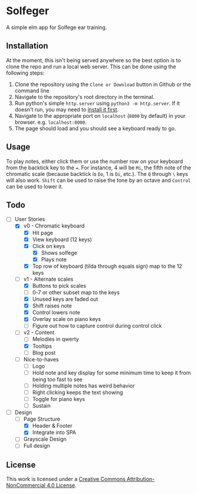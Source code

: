 # Solfeger

A simple elm app for Solfege ear training.  

## Installation

At the moment, this isn't being served anywhere so the best option is to clone the repo and run a local web server.  This can be done using the following steps:

1. Clone the repository using the `Clone or Download` button in Github or the command line
1. Navigate to the repository's root directory in the terminal.
1. Run python's simple `http.server` using `python3 -m http.server`.  If it doesn't run, you may need to [install it first](https://developer.mozilla.org/en-US/docs/Learn/Common_questions/set_up_a_local_testing_server#Running_a_simple_local_HTTP_server).
1. Navigate to the appropriate port on `localhost` (`8000` by default) in your browser.  e.g. `localhost:8000`.
1. The page should load and you should see a keyboard ready to go.

## Usage

To play notes, either click them or use the number row on your keyboard from the backtick key to the `=`.  For instance, 4 will be `Mi`, the fifth note of the chromatic scale (because backtick is `Do`, 1 is `Di`, etc.).  The `Q` through `\` keys will also work.  `Shift` can be used to raise the tone by an octave and `Control` can be used to lower it.

## Todo

 - [ ] User Stories
	 - [x] v0 - Chromatic keyboard
		 - [x] Hit page
		 - [x] View keyboard (12 keys)
		 - [x] Click on keys
			 - [x] Shows solfege
			 - [x] Plays note
		 - [x] Top row of keyboard (tilda through equals sign) map to the 12 keys
	 - [ ] v1 - Alternate scales
		 - [x] Buttons to pick scales
		 - [ ] 0-7 or other subset map to the keys
		 - [x] Unused keys are faded out
		 - [x] Shift raises note
		 - [x] Control lowers note
	     - [x] Overlay scale on piano keys
	     - [ ] Figure out how to capture control during control click
	 - [ ] v2 - Content
	 	 - [ ] Melodies in qwerty
	 	 - [x] Tooltips
	 	 - [ ] Blog post
	 - [ ] Nice-to-haves
	 	 - [ ] Logo
		 - [ ] Hold note and key display for some minimum time to keep it from being too fast to see
		 - [ ] Holding multiple notes has weird behavior
		 - [ ] Right clicking keeps the text showing
		 - [ ] Toggle for piano keys
		 - [ ] Sustain

- [ ] Design
	- [ ] Page Structure
		- [x] Header & Footer
		- [x] Integrate into SPA
	- [ ] Grayscale Design
	- [ ] Full design

## License

This work is licensed under a [Creative Commons Attribution-NonCommercial 4.0 License](http://creativecommons.org/licenses/by-nc/4.0/).
